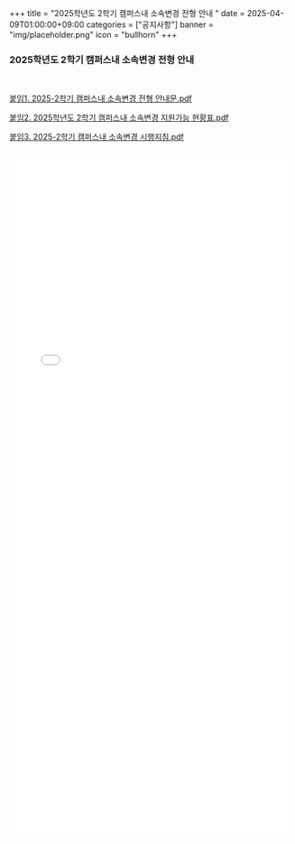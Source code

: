 +++
title = "2025학년도 2학기 캠퍼스내 소속변경 전형 안내 "
date = 2025-04-09T01:00:00+09:00
categories = ["공지사항"]
banner = "img/placeholder.png"
icon = "bullhorn"
+++
<!--more-->

### 2025학년도 2학기 캠퍼스내 소속변경 전형 안내 

<br>

[붙임1. 2025-2학기 캠퍼스내 소속변경 전형 안내문.pdf](/files/1_2025-2_Campus-Internal-Transfer-Guidelines.pdf)

[붙임2. 2025학년도 2학기 캠퍼스내 소속변경 지원가능 현황표.pdf](/files/2_2025-2_Campus-Internal-Transfer-Application-Status.pdf)

[붙임3. 2025-2학기 캠퍼스내 소속변경 시행지침.pdf](/files/3_2025-2_Campus-Internal-Transfer-Regulations.pdf)

<br>
<embed src="/files/1_2025-2_Campus-Internal-Transfer-Guidelines.pdf" type="application/pdf" width="98%" height="1200px" />

<br><br>


